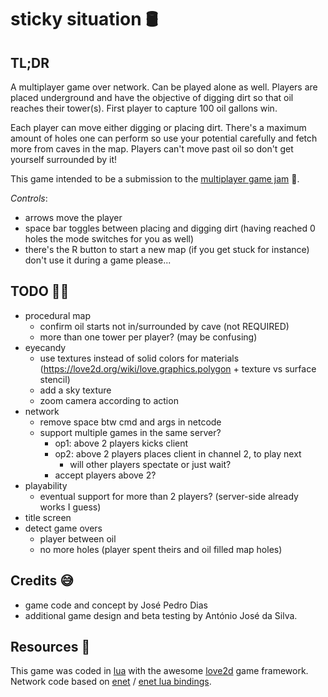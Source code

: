 # sticky situation 🛢

## TL;DR

A multiplayer game over network. Can be played alone as well.
Players are placed underground and have the objective of digging dirt so that oil reaches their tower(s).
First player to capture 100 oil gallons win.

Each player can move either digging or placing dirt.
There's a maximum amount of holes one can perform so use your potential carefully and fetch more from caves in the map.
Players can't move past oil so don't get yourself surrounded by it!

This game intended to be a submission to the [multiplayer game jam](https://itch.io/jam/multiplayer-jam) 🤞.

_Controls_:

- arrows move the player
- space bar toggles between placing and digging dirt (having reached 0 holes the mode switches for you as well)
- there's the R button to start a new map (if you get stuck for instance) don't use it during a game please...

## TODO 🧑‍🍳

- procedural map
  - confirm oil starts not in/surrounded by cave (not REQUIRED)
  - more than one tower per player? (may be confusing)
- eyecandy
  - use textures instead of solid colors for materials (https://love2d.org/wiki/love.graphics.polygon + texture vs surface stencil)
  - add a sky texture
  - zoom camera according to action
- network
  - remove space btw cmd and args in netcode
  - support multiple games in the same server?
    - op1: above 2 players kicks client
    - op2: above 2 players places client in channel 2, to play next
      - will other players spectate or just wait?
    - accept players above 2?
- playability
  - eventual support for more than 2 players? (server-side already works I guess)
- title screen
- detect game overs
  - player between oil
  - no more holes (player spent theirs and oil filled map holes)

## Credits 😅

- game code and concept by José Pedro Dias
- additional game design and beta testing by António José da Silva.

## Resources 📖

This game was coded in [lua](http://www.lua.org/) with the awesome [love2d](https://love2d.org/) game framework.  
Network code based on [enet](http://enet.bespin.org/) / [enet lua bindings](https://leafo.net/lua-enet/).
